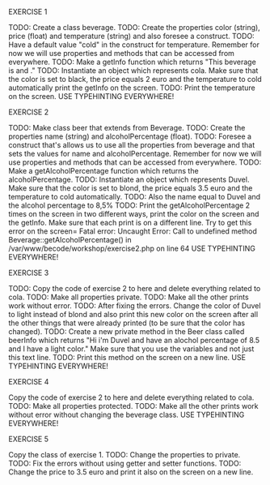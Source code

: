 EXERCISE 1

TODO: Create a class beverage.
TODO: Create the properties color (string), price (float) and temperature (string) and also foresee a construct.
TODO: Have a default value "cold" in the construct for temperature.
Remember for now we will use properties and methods that can be accessed from everywhere.
TODO: Make a getInfo function which returns "This beverage is <temperature> and <color>."
TODO: Instantiate an object which represents cola. Make sure that the color is set to black, the price equals 2 euro and the temperature to cold automatically
print the getInfo on the screen.
TODO: Print the temperature on the screen.
USE TYPEHINTING EVERYWHERE! 

EXERCISE 2

TODO: Make class beer that extends from Beverage.
TODO: Create the properties name (string) and alcoholPercentage (float).
TODO: Foresee a construct that's allows us to use all the properties from beverage and that sets the values for name and alcoholPercentage.
Remember for now we will use properties and methods that can be accessed from everywhere.
TODO: Make a getAlcoholPercentage function which returns the alcoholPercentage.
TODO: Instantiate an object which represents Duvel. Make sure that the color is set to blond, the price equals 3.5 euro and the temperature to cold automatically.
TODO: Also the name equal to Duvel and the alcohol percentage to 8,5%
TODO: Print the getAlcoholPercentage 2 times on the screen in two different ways, print the color on the screen and the getInfo.
Make sure that each print is on a different line.
Try to get this error on the screen= Fatal error: Uncaught Error: Call to undefined method Beverage::getAlcoholPercentage() in /var/www/becode/workshop/exercise2.php on line 64
USE TYPEHINTING EVERYWHERE!

EXERCISE 3

TODO: Copy the code of exercise 2 to here and delete everything related to cola.
TODO: Make all properties private.
TODO: Make all the other prints work without error.
TODO: After fixing the errors. Change the color of Duvel to light instead of blond and also print this new color on the screen after all the other things that were already printed (to be sure that the color has changed).
TODO: Create a new private method in the Beer class called beerInfo which returns "Hi i'm Duvel and have an alochol percentage of 8.5 and I have a light color."
Make sure that you use the variables and not just this text line.
TODO: Print this method on the screen on a new line.
USE TYPEHINTING EVERYWHERE!

EXERCISE 4

Copy the code of exercise 2 to here and delete everything related to cola.
TODO: Make all properties protected.
TODO: Make all the other prints work without error without changing the beverage class.
USE TYPEHINTING EVERYWHERE!

EXERCISE 5

Copy the class of exercise 1.
TODO: Change the properties to private.
TODO: Fix the errors without using getter and setter functions.
TODO: Change the price to 3.5 euro and print it also on the screen on a new line.
